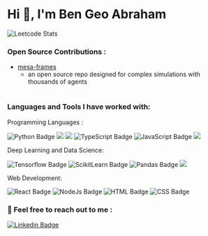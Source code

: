 # Hi 👋,  I'm Ben Geo Abraham

![Leetcode Stats](https://leetcard.jacoblin.cool/benana)


### Open Source Contributions :
* [mesa-frames](https://github.com/projectmesa/mesa-frames)
  *  an open source repo designed for complex simulations with thousands of agents




#
#

### Languages and Tools I have worked with:  

Programming Languages : 

![Python Badge](https://img.shields.io/badge/Python-FFD43B?style=for-the-badge&logo=python&logoColor=blue)
![](https://img.shields.io/badge/C%2B%2B-00599C?style=for-the-badge&logo=c%2B%2B&logoColor=white) 
![](https://img.shields.io/badge/C%23-239120?style=for-the-badge&logo=csharp&logoColor=white)
![TypeScript Badge](https://img.shields.io/badge/TypeScript-007ACC?style=for-the-badge&logo=typescript&logoColor=white)
![JavaScript Badge](https://img.shields.io/badge/JavaScript-323330?style=for-the-badge&logo=javascript&logoColor=F7DF1E)
![](https://img.shields.io/badge/R-276DC3?style=for-the-badge&logo=r&logoColor=white)

Deep Learning and Data Science: 

![Tensorflow Badge](https://img.shields.io/badge/TensorFlow-FF6F00?style=for-the-badge&logo=TensorFlow&logoColor=white)
![ScikitLearn  Badge](https://img.shields.io/badge/scikit_learn-F7931E?style=for-the-badge&logo=scikit-learn&logoColor=white)
![Pandas  Badge](https://img.shields.io/badge/Pandas-2C2D72?style=for-the-badge&logo=pandas&logoColor=white)
![](https://img.shields.io/badge/PyTorch-EE4C2C?style=for-the-badge&logo=pytorch&logoColor=white)

Web Development:

![React  Badge](https://img.shields.io/badge/React-20232A?style=for-the-badge&logo=react&logoColor=61DAFB) ![NodeJs  Badge](https://img.shields.io/badge/Node%20js-339933?style=for-the-badge&logo=nodedotjs&logoColor=white) ![HTML  Badge](https://img.shields.io/badge/HTML5-E34F26?style=for-the-badge&logo=html5&logoColor=white) ![CSS  Badge](https://img.shields.io/badge/CSS3-1572B6?style=for-the-badge&logo=css3&logoColor=white)

### 📌 Feel free to reach out to me :

 [![Linkedin Badge](https://img.shields.io/badge/-@bengeoabraham-blue?style=flat-square&logo=Linkedin&logoColor=white&link=https://www.linkedin.com/in/bengeoabraham/)](https://www.linkedin.com/in/bengeoabraham/)

